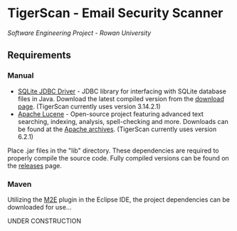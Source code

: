 # TigerScan - Email Security Scanner
*Software Engineering Project - Rowan University*

## Requirements
### Manual
- [SQLite JDBC Driver](https://github.com/xerial/sqlite-jdbc) - JDBC library for interfacing with SQLite database files in Java. Download the latest compiled version from the [download page](https://bitbucket.org/xerial/sqlite-jdbc/downloads). (TigerScan currently uses version 3.14.2.1)
- [Apache Lucene](http://lucene.apache.org/) - Open-source project featuring advanced text searching, indexing, analysis, spell-checking and more. Downloads can be found at the [Apache archives](http://archive.apache.org/dist/lucene/java/). (TigerScan currently uses version 6.2.1)

Place .jar files in the "lib" directory. These dependencies are required to properly compile the source code. Fully compiled versions can be found on the [releases](https://github.com/nickschillaci1/SWENG_EmailSecurityScanner/releases) page.

### Maven
Utilizing the [M2E](http://www.eclipse.org/m2e/) plugin in the Eclipse IDE, the project dependencies can be downloaded for use... 


UNDER CONSTRUCTION
